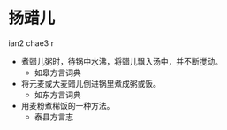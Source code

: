 # 扬䜺儿
ian2 chae3 r
+ 煮䜺儿粥时，待锅中水沸，将䜺儿飘入汤中，并不断搅动。
  * 如皋方言词典
+ 将元麦或大麦䜺儿倒进锅里煮成粥或饭。
  * 如东方言词典
+ 用麦粉煮稀饭的一种方法。
  * 泰县方言志
